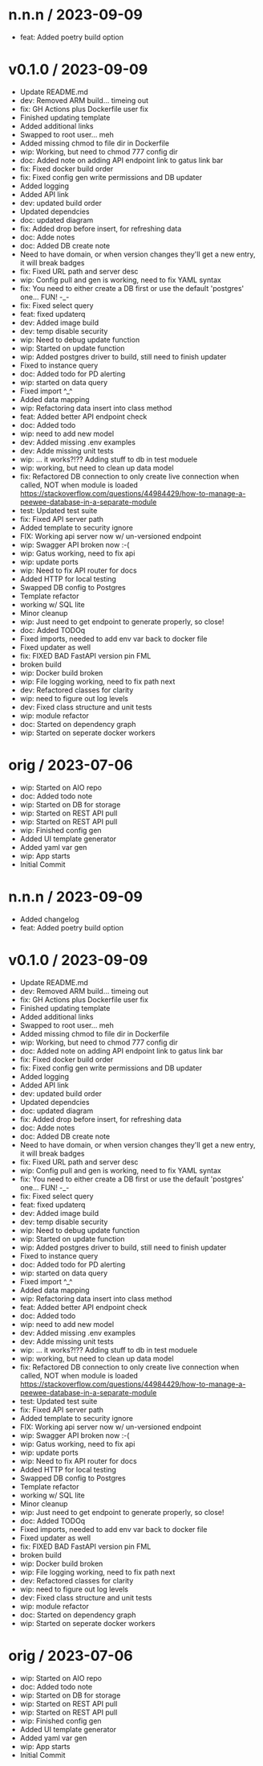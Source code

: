 
n.n.n / 2023-09-09
==================

  * feat: Added poetry build option

v0.1.0 / 2023-09-09
===================

  * Update README.md
  * dev: Removed ARM build... timeing out
  * fix: GH Actions plus Dockerfile user fix
  * Finished updating template
  * Added additional links
  * Swapped to root user... meh
  * Added missing chmod to file dir in Dockerfile
  * wip: Working, but need to chmod 777 config dir
  * doc: Added note on adding API endpoint link to gatus link bar
  * fix: Fixed docker build order
  * fix: Fixed config gen write permissions and DB updater
  * Added logging
  * Added API link
  * dev: updated build order
  * Updated dependcies
  * doc: updated diagram
  * fix: Added drop before insert, for refreshing data
  * doc: Adde notes
  * doc: Added DB create note
  * Need to have domain, or when version changes they'll get a new entry, it will break badges
  * fix: Fixed URL path and server desc
  * wip: Config pull and gen is working, need to fix YAML syntax
  * fix: You need to either create a DB first or use the default 'postgres' one... FUN! -_-
  * fix: Fixed select query
  * feat: fixed updaterq
  * dev: Added image build
  * dev: temp disable security
  * wip: Need to debug update function
  * wip: Started on update function
  * wip: Added postgres driver to build, still need to finish updater
  * Fixed to instance query
  * doc: Added todo for PD alerting
  * wip: started on data query
  * Fixed import ^_^
  * Added data mapping
  * wip: Refactoring data insert into class method
  * feat: Added better API endpoint check
  * doc: Added todo
  * wip: need to add new model
  * dev: Added missing .env examples
  * dev: Adde missing unit tests
  * wip: ... it works?!?? Adding stuff to db in test moduele
  * wip: working, but need to clean up data model
  * fix: Refactored DB connection to only create live connection when called, NOT when module is loaded https://stackoverflow.com/questions/44984429/how-to-manage-a-peewee-database-in-a-separate-module
  * test: Updated test suite
  * fix: Fixed API server path
  * Added template to security ignore
  * FIX: Working api server now w/ un-versioned endpoint
  * wip: Swagger API broken now :-(
  * wip: Gatus working, need to fix api
  * wip: update ports
  * wip: Need to fix API router for docs
  * Added HTTP for local testing
  * Swapped DB config to Postgres
  * Template refactor
  * working w/ SQL lite
  * Minor cleanup
  * wip: Just need to get endpoint to generate properly, so close!
  * doc: Added TODOq
  * Fixed imports, needed to add env var back to docker file
  * Fixed updater as well
  * fix: FIXED BAD FastAPI version pin FML
  * broken build
  * wip: Docker build broken
  * wip: File logging working, need to fix path next
  * dev: Refactored classes for clarity
  * wip: need to figure out log levels
  * dev: Fixed class structure and unit tests
  * wip: module refactor
  * doc: Started on dependency graph
  * wip: Started on seperate docker workers

orig / 2023-07-06
=================

  * wip: Started on AIO repo
  * doc: Added todo note
  * wip: Started on DB for storage
  * wip: Started on REST API pull
  * wip: Started on REST API pull
  * wip: Finished config gen
  * Added UI template generator
  * Added yaml var gen
  * wip: App starts
  * Initial Commit

n.n.n / 2023-09-09
==================

  * Added changelog
  * feat: Added poetry build option

v0.1.0 / 2023-09-09
===================

  * Update README.md
  * dev: Removed ARM build... timeing out
  * fix: GH Actions plus Dockerfile user fix
  * Finished updating template
  * Added additional links
  * Swapped to root user... meh
  * Added missing chmod to file dir in Dockerfile
  * wip: Working, but need to chmod 777 config dir
  * doc: Added note on adding API endpoint link to gatus link bar
  * fix: Fixed docker build order
  * fix: Fixed config gen write permissions and DB updater
  * Added logging
  * Added API link
  * dev: updated build order
  * Updated dependcies
  * doc: updated diagram
  * fix: Added drop before insert, for refreshing data
  * doc: Adde notes
  * doc: Added DB create note
  * Need to have domain, or when version changes they'll get a new entry, it will break badges
  * fix: Fixed URL path and server desc
  * wip: Config pull and gen is working, need to fix YAML syntax
  * fix: You need to either create a DB first or use the default 'postgres' one... FUN! -_-
  * fix: Fixed select query
  * feat: fixed updaterq
  * dev: Added image build
  * dev: temp disable security
  * wip: Need to debug update function
  * wip: Started on update function
  * wip: Added postgres driver to build, still need to finish updater
  * Fixed to instance query
  * doc: Added todo for PD alerting
  * wip: started on data query
  * Fixed import ^_^
  * Added data mapping
  * wip: Refactoring data insert into class method
  * feat: Added better API endpoint check
  * doc: Added todo
  * wip: need to add new model
  * dev: Added missing .env examples
  * dev: Adde missing unit tests
  * wip: ... it works?!?? Adding stuff to db in test moduele
  * wip: working, but need to clean up data model
  * fix: Refactored DB connection to only create live connection when called, NOT when module is loaded https://stackoverflow.com/questions/44984429/how-to-manage-a-peewee-database-in-a-separate-module
  * test: Updated test suite
  * fix: Fixed API server path
  * Added template to security ignore
  * FIX: Working api server now w/ un-versioned endpoint
  * wip: Swagger API broken now :-(
  * wip: Gatus working, need to fix api
  * wip: update ports
  * wip: Need to fix API router for docs
  * Added HTTP for local testing
  * Swapped DB config to Postgres
  * Template refactor
  * working w/ SQL lite
  * Minor cleanup
  * wip: Just need to get endpoint to generate properly, so close!
  * doc: Added TODOq
  * Fixed imports, needed to add env var back to docker file
  * Fixed updater as well
  * fix: FIXED BAD FastAPI version pin FML
  * broken build
  * wip: Docker build broken
  * wip: File logging working, need to fix path next
  * dev: Refactored classes for clarity
  * wip: need to figure out log levels
  * dev: Fixed class structure and unit tests
  * wip: module refactor
  * doc: Started on dependency graph
  * wip: Started on seperate docker workers

orig / 2023-07-06
=================

  * wip: Started on AIO repo
  * doc: Added todo note
  * wip: Started on DB for storage
  * wip: Started on REST API pull
  * wip: Started on REST API pull
  * wip: Finished config gen
  * Added UI template generator
  * Added yaml var gen
  * wip: App starts
  * Initial Commit
